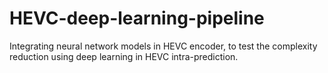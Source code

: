 # HEVC-deep-learning-pipeline
Integrating neural network models in HEVC encoder, to test the complexity reduction using deep learning in HEVC intra-prediction.
